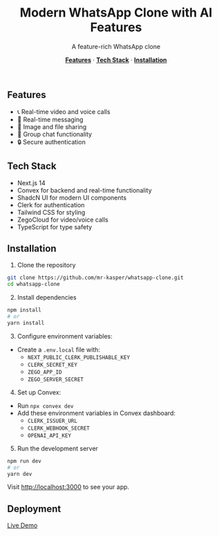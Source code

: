 <h1 align="center">Modern WhatsApp Clone with AI Features</h1>

<p align="center">
 A feature-rich WhatsApp clone
</p>

<p align="center">
  <a href="#features"><strong>Features</strong></a> ·
  <a href="#tech-stack"><strong>Tech Stack</strong></a> ·
  <a href="#installation"><strong>Installation</strong></a>
</p>
<br/>

## Features

- 📞 Real-time video and voice calls
- 💬 Real-time messaging
- 📸 Image and file sharing
- 👥 Group chat functionality
- 🔒 Secure authentication

## Tech Stack

- Next.js 14
- Convex for backend and real-time functionality
- ShadcN UI for modern UI components
- Clerk for authentication
- Tailwind CSS for styling
- ZegoCloud for video/voice calls
- TypeScript for type safety

## Installation

1. Clone the repository

```bash
git clone https://github.com/mr-kasper/whatsapp-clone.git
cd whatsapp-clone
```

2. Install dependencies

```bash
npm install
# or
yarn install
```

3. Configure environment variables:

- Create a `.env.local` file with:
  - `NEXT_PUBLIC_CLERK_PUBLISHABLE_KEY`
  - `CLERK_SECRET_KEY`
  - `ZEGO_APP_ID`
  - `ZEGO_SERVER_SECRET`

4. Set up Convex:

- Run `npx convex dev`
- Add these environment variables in Convex dashboard:
  - `CLERK_ISSUER_URL`
  - `CLERK_WEBHOOK_SECRET`
  - `OPENAI_API_KEY`

5. Run the development server

```bash
npm run dev
# or
yarn dev
```

Visit [http://localhost:3000](http://localhost:3000) to see your app.

## Deployment

[Live Demo](https://whatsapp-7.vercel.app/)
